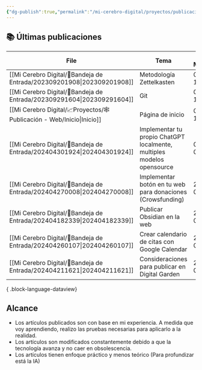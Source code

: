 ```yaml
---
{"dg-publish":true,"permalink":"/mi-cerebro-digital/proyectos/publicacion-web/inicio/","tags":["gardenEntry"]}
---
```



## 📚 Últimas publicaciones

| File                                                                      | Tema                                                                   | Ultima Modificación |
| ------------------------------------------------------------------------- | ---------------------------------------------------------------------- | ------------------- |
| [[Mi Cerebro Digital/📩Bandeja de Entrada/202309201908\|202309201908]] | Metodología Zettelkasten                                               | 06/05/2024 15:26:54 |
| [[Mi Cerebro Digital/📩Bandeja de Entrada/202309291604\|202309291604]] | Git                                                                    | 06/05/2024 15:25:06 |
| [[Mi Cerebro Digital/📈Proyectos/🕸️Publicación - Web/Inicio\|Inicio]] | Página de inicio                                                       | 06/05/2024 14:39:08 |
| [[Mi Cerebro Digital/📩Bandeja de Entrada/202404301924\|202404301924]] | Implementar tu propio ChatGPT localmente, multiples modelos opensource | 04/05/2024 00:51:01 |
| [[Mi Cerebro Digital/📩Bandeja de Entrada/202404270008\|202404270008]] | Implementar botón en tu web para donaciones (Crowsfunding)             | 27/04/2024 01:20:20 |
| [[Mi Cerebro Digital/📩Bandeja de Entrada/202404182339\|202404182339]] | Publicar Obsidian en la web                                            | 27/04/2024 00:07:08 |
| [[Mi Cerebro Digital/📩Bandeja de Entrada/202404260107\|202404260107]] | Crear calendario de citas con Google Calendar                          | 27/04/2024 00:06:51 |
| [[Mi Cerebro Digital/📩Bandeja de Entrada/202404211621\|202404211621]] | Consideraciones para publicar en Digital Garden                        | 27/04/2024 00:06:37 |

{ .block-language-dataview}


Alcance
---
- Los artículos publicados son con base en mi experiencia. A medida que voy aprendiendo, realizo las pruebas necesarias para aplicarlo a la realidad.
- Los artículos son modificados constantemente debido a que la tecnología avanza y no caer en obsolescencia.
- Los artículos tienen enfoque práctico y menos teórico (Para profundizar está la IA)